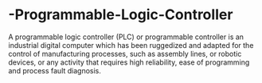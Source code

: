 # -Programmable-Logic-Controller
A programmable logic controller (PLC) or programmable controller is an industrial digital computer which has been ruggedized and adapted for the control of manufacturing processes, such as assembly lines, or robotic devices, or any activity that requires high reliability, ease of programming and process fault diagnosis.
